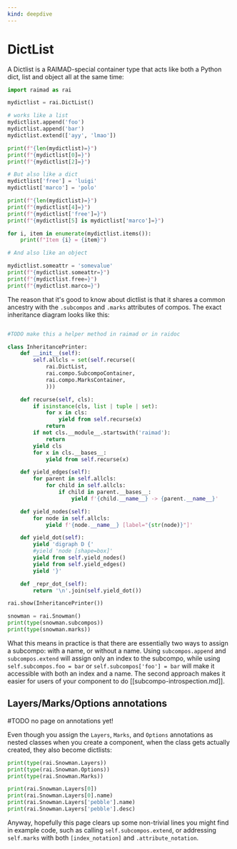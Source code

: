 ```yaml
---
kind: deepdive
---
```


# DictList

A Dictlist is a RAIMAD-special container type
that acts like both a Python dict, list and object all at the same time:

```python exec
import raimad as rai

mydictlist = rai.DictList()

# works like a list
mydictlist.append('foo')
mydictlist.append('bar')
mydictlist.extend(['ayy', 'lmao'])

print(f"{len(mydictlist)=}")
print(f"{mydictlist[0]=}")
print(f"{mydictlist[2]=}")
```

```python exec
# But also like a dict
mydictlist['free'] = 'luigi'
mydictlist['marco'] = 'polo'

print(f"{len(mydictlist)=}")
print(f"{mydictlist[4]=}")
print(f"{mydictlist['free']=}")
print(f"{mydictlist[5] is mydictlist['marco']=}")

for i, item in enumerate(mydictlist.items()):
    print(f"Item {i} = {item}")
```

```python exec
# And also like an object

mydictlist.someattr = 'somevalue'
print(f"{mydictlist.someattr=}")
print(f"{mydictlist.free=}")
print(f"{mydictlist.marco=}")
```

The reason that it's good to know about dictlist is that
it shares a common ancestry with the `.subcompos` and `.marks`
attributes of compos.
The exact inheritance diagram looks like this:

```python exec hide-code

#TODO make this a helper method in raimad or in raidoc

class InheritancePrinter:
    def __init__(self):
        self.allcls = set(self.recurse((
            rai.DictList,
            rai.compo.SubcompoContainer,
            rai.compo.MarksContainer,
            )))

    def recurse(self, cls):
        if isinstance(cls, list | tuple | set):
            for x in cls:
                yield from self.recurse(x)
            return
        if not cls.__module__.startswith('raimad'):
            return
        yield cls
        for x in cls.__bases__:
            yield from self.recurse(x)

    def yield_edges(self):
        for parent in self.allcls:
            for child in self.allcls:
                if child in parent.__bases__:
                    yield f'{child.__name__} -> {parent.__name__}'

    def yield_nodes(self):
        for node in self.allcls:
            yield f'{node.__name__} [label="{str(node)}"]'

    def yield_dot(self):
        yield 'digraph D {'
        #yield 'node [shape=box]'
        yield from self.yield_nodes()
        yield from self.yield_edges()
        yield '}'

    def _repr_dot_(self):
        return '\n'.join(self.yield_dot())

rai.show(InheritancePrinter())

```

```python exec
snowman = rai.Snowman()
print(type(snowman.subcompos))
print(type(snowman.marks))
```

What this means in practice is that there are essentially
two ways to assign a subcompo:
with a name, or without a name.
Using `subcompos.append` and `subcompos.extend`
will assign only an index to the subcompo,
while using `self.subcompos.foo = bar`
or `self.subcompos['foo'] = bar`
will make it accessible with both an index and a name.
The second approach makes it easier for
users of your component to do [[subcompo-introspection.md]].

## Layers/Marks/Options annotations

#TODO no page on annotations yet!

Even though you assign the `Layers`,
`Marks`, and `Options` annotations
as nested classes when you create a component,
when the class gets actually created,
they also become dictlists:

```python exec
print(type(rai.Snowman.Layers))
print(type(rai.Snowman.Options))
print(type(rai.Snowman.Marks))

print(rai.Snowman.Layers[0])
print(rai.Snowman.Layers[0].name)
print(rai.Snowman.Layers['pebble'].name)
print(rai.Snowman.Layers['pebble'].desc)
```

Anyway, hopefully this page clears up some non-trivial
lines you might find in example code,
such as calling `self.subcompos.extend`,
or addressing `self.marks` with both `[index_notation]`
and `.attribute_notation`.

